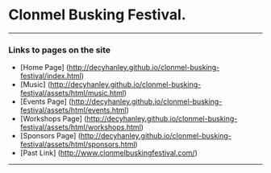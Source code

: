# Clonmel Busking Festival.
----------------------------------------------------------------------------------------------------
### Links to pages on the site
* [Home Page] (http://decyhanley.github.io/clonmel-busking-festival/index.html)
* [Music] (http://decyhanley.github.io/clonmel-busking-festival/assets/html/music.html)
* [Events Page] (http://decyhanley.github.io/clonmel-busking-festival/assets/html/events.html)
* [Workshops Page] (http://decyhanley.github.io/clonmel-busking-festival/assets/html/workshops.html)
* [Sponsors Page] (http://decyhanley.github.io/clonmel-busking-festival/assets/html/sponsors.html)
* [Past Link] (http://www.clonmelbuskingfestival.com/)

----------------------------------------------------------------------------------------------------


